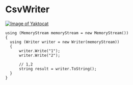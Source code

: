 # CsvWriter

[![Image of Yaktocat](https://ci.appveyor.com/api/projects/status/4d4g7701sr840uae/branch/master?svg=true
)](https://ci.appveyor.com/project/restlessmedia/csvwriter)



    using (MemoryStream memoryStream = new MemoryStream())
    {
      using (Writer writer = new Writer(memoryStream))
      {
          writer.Write("1");
          writer.Write("2");
          
          // 1,2
          string result = writer.ToString();
      }
    }
